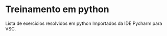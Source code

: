 # Treinamento em python
Lista de exercicios resolvidos em python
Importados da IDE Pycharm para VSC.
